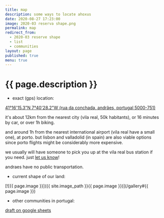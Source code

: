 ```yaml
---
title: map
description: some ways to locate ahoxus
date: 2020-08-27 17:23:00
image: 2020-03 reserva shape.png
permalink: map
redirect_from:
  - 2020-03 reserve shape
  - list
  - communities
layout: page
published: true
menu: true
---
```


# {{ page.description }}

- exact (gps) location:

[41°16'15.3"N 7°40'28.2"W
(rua da conchada, andrães, portugal 5000-751)](geo:41.270915,-7.674503)

it's about 12km from the nearest city (vila real, 50k habitants), or 16 minutes by car, or over 1h biking.

and around 1h from the nearest international airport (vila real have a small one), at porto. but lisbon and valladolid (in spain) are also viable options since porto flights might be considerably more expensive.

we usually will have someone to pick you up at the vila real bus station if you need. just [let us know](/contact)!

andraes have no public transportation.

- current shape of our land:

[![{{ page.image }}]({{ site.image_path }}{{ page.image }})](/gallery#{{ page.image }})

- other communities in portugal:

[draft on google sheets](https://docs.google.com/spreadsheets/d/1oD_ZEIF3SL2baKvtiIj-mbaA6le-qL21iEue_QpIg6g/edit?usp=drivesdk)

